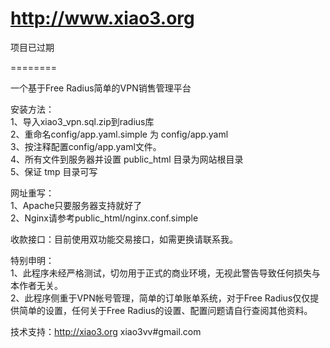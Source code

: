 http://www.xiao3.org
========

项目已过期

========

一个基于Free Radius简单的VPN销售管理平台

安装方法：<br />
1、导入xiao3_vpn.sql.zip到radius库<br />
2、重命名config/app.yaml.simple 为 config/app.yaml<br />
3、按注释配置config/app.yaml文件。<br />
4、所有文件到服务器并设置 public_html 目录为网站根目录<br />
5、保证 tmp 目录可写<br />

网址重写：<br />
1、Apache只要服务器支持就好了<br />
2、Nginx请参考public_html/nginx.conf.simple<br />

收款接口：目前使用双功能交易接口，如需更换请联系我。<br />

特别申明：<br />
1、此程序未经严格测试，切勿用于正式的商业环境，无视此警告导致任何损失与本作者无关。<br />
2、此程序侧重于VPN帐号管理，简单的订单账单系统，对于Free Radius仅仅提供简单的设置，任何关于Free Radius的设置、配置问题请自行查阅其他资料。<br />

技术支持：http://xiao3.org xiao3vv#gmail.com<br />


